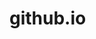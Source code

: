 # github.io
<meta property="og:title" content="빈피아노 • Piano Academy" />
<meta property="og:description" content="안녕하세요 빈피아노입니다." />
<meta property="og:image" content="%PUBLIC_URL%/thumb.png" />
<meta property="og:url" content="https://binpianowebsite.com/" />
<meta property="og:type" content="website" />
